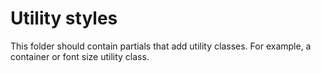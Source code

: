 # Utility styles

This folder should contain partials that add utility classes. For example, a container or font size utility class.
